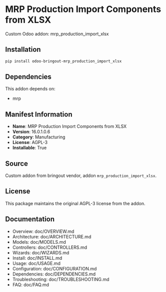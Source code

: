 # MRP Production Import Components from XLSX

Custom Odoo addon: mrp_production_import_xlsx

## Installation

```bash
pip install odoo-bringout-mrp_production_import_xlsx
```

## Dependencies

This addon depends on:
- mrp

## Manifest Information

- **Name**: MRP Production Import Components from XLSX
- **Version**: 16.0.1.0.6
- **Category**: Manufacturing
- **License**: AGPL-3
- **Installable**: True

## Source

Custom addon from bringout vendor, addon `mrp_production_import_xlsx`.

## License

This package maintains the original AGPL-3 license from the addon.

## Documentation

- Overview: doc/OVERVIEW.md
- Architecture: doc/ARCHITECTURE.md
- Models: doc/MODELS.md
- Controllers: doc/CONTROLLERS.md
- Wizards: doc/WIZARDS.md
- Install: doc/INSTALL.md
- Usage: doc/USAGE.md
- Configuration: doc/CONFIGURATION.md
- Dependencies: doc/DEPENDENCIES.md
- Troubleshooting: doc/TROUBLESHOOTING.md
- FAQ: doc/FAQ.md
